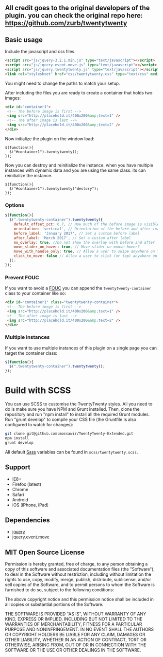 ## All credit goes to the original developers of the plugin. you can check the original repo here: https://github.com/zurb/twentytwenty

## Basic usage

Include the javascript and css files.

```html
<script src="js/jquery-3.2.1.min.js" type="text/javascript"></script>
<script src="js/jquery.event.move.js" type="text/javascript"></script>
<script src="js/jquery.twentytwenty.js" type="text/javascript"></script>
<link rel="stylesheet" href="css/twentytwenty.css" type="text/css" media="screen" />
``` 
You might need to change the paths to match your setup.


After including the files you are ready to create a container that holds two images:

```html
<div id="container1">
 <!-- The before image is first -->
 <img src="http://placehold.it/400x200&amp;text=1" />
 <!-- The after image is last -->
 <img src="http://placehold.it/400x200&amp;text=2" />
</div>
```

Now initialize the plugin on the window load:

```
$(function(){
  $("#container1").twentytwenty();
});
```

Now you can destroy and reinitialize the instance. when you have multiple instances with dynamic data and you are using the same class. its can reinitialize the instance.

```
$(function(){
  $("#container1").twentytwenty("destory");
});
```

### Options


```js
$(function(){
  $(".twentytwenty-container").twentytwenty({
    default_offset_pct: 0.7, // How much of the before image is visible when the page loads
    orientation: 'vertical', // Orientation of the before and after images ('horizontal' or 'vertical')
    before_label: 'January 2017', // Set a custom before label
    after_label: 'March 2017', // Set a custom after label
    no_overlay: true, //Do not show the overlay with before and after
    move_slider_on_hover: true, // Move slider on mouse hover?
    move_with_handle_only: true, // Allow a user to swipe anywhere on the image to control slider movement. 
    click_to_move: false // Allow a user to click (or tap) anywhere on the image to move the slider to that location.
  });
});
```

### Prevent FOUC

If you want to avoid a [FOUC](http://en.wikipedia.org/wiki/Flash_of_unstyled_content) you can append the `twentytwenty-container` class to your container like so:

```html
<div id="container1" class="twentytwenty-container">
 <!-- The before image is first -->
 <img src="http://placehold.it/400x200&amp;text=1" />
 <!-- The after image is last -->
 <img src="http://placehold.it/400x200&amp;text=2" />
</div>
```

### Multiple instances

If you want to use multiple instances of this plugin on a single page you can target the container class:

```js
$(function(){
  $(".twentytwenty-container").twentytwenty();
});
```

# Build with SCSS

You can use SCSS to customise the TwentyTwenty styles. All you need to do is make sure you have NPM and Grunt installed. Then, clone the repository and run "npm install" to install all the required Grunt modules. Run "grunt develop" to compile your CSS file (the Gruntfile is also configured to watch for changes):

```bash
git clone git@github.com:mossawir/TwentyTwenty-Extended.git
npm install
grunt develop
```


All default [Sass](http://sass-lang.com/) variables can be found in `scss/twentytwenty.scss`.

## Support

- IE8+
- Firefox (latest)
- Chrome
- Safari
- Android 
- iOS (iPhone, iPad)

## Dependencies

  * [jquery](http://jquery.com/)
  * [jquery.event.move](https://github.com/stephband/jquery.event.move)

## MIT Open Source License

Permission is hereby granted, free of charge, to any person obtaining a copy of this software and associated documentation files (the "Software"), to deal in the Software without restriction, including without limitation the rights to use, copy, modify, merge, publish, distribute, sublicense, and/or sell copies of the Software, and to permit persons to whom the Software is furnished to do so, subject to the following conditions:

The above copyright notice and this permission notice shall be included in all copies or substantial portions of the Software.

THE SOFTWARE IS PROVIDED "AS IS", WITHOUT WARRANTY OF ANY KIND, EXPRESS OR IMPLIED, INCLUDING BUT NOT LIMITED TO THE WARRANTIES OF MERCHANTABILITY, FITNESS FOR A PARTICULAR PURPOSE AND NONINFRINGEMENT. IN NO EVENT SHALL THE AUTHORS OR COPYRIGHT HOLDERS BE LIABLE FOR ANY CLAIM, DAMAGES OR OTHER LIABILITY, WHETHER IN AN ACTION OF CONTRACT, TORT OR OTHERWISE, ARISING FROM, OUT OF OR IN CONNECTION WITH THE SOFTWARE OR THE USE OR OTHER DEALINGS IN THE SOFTWARE.
